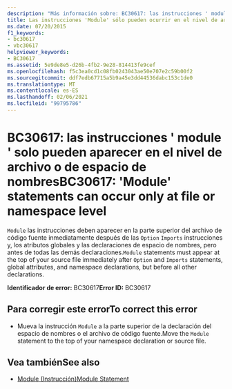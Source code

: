 ```yaml
---
description: "Más información sobre: BC30617: las instrucciones ' module ' solo pueden aparecer en el nivel de archivo o de espacio de nombres"
title: Las instrucciones 'Module' sólo pueden ocurrir en el nivel de archivo o de espacio de nombres
ms.date: 07/20/2015
f1_keywords:
- bc30617
- vbc30617
helpviewer_keywords:
- BC30617
ms.assetid: 5e9de8e5-d26b-4fb2-9e28-814413fe9cef
ms.openlocfilehash: f5c3ea0cd1c08fb0243043ae50e707e2c59b00f2
ms.sourcegitcommit: ddf7edb67715a5b9a45e3dd44536dabc153c1de0
ms.translationtype: MT
ms.contentlocale: es-ES
ms.lasthandoff: 02/06/2021
ms.locfileid: "99795786"
---
```

# <a name="bc30617-module-statements-can-occur-only-at-file-or-namespace-level"></a><span data-ttu-id="7f06a-103">BC30617: las instrucciones ' module ' solo pueden aparecer en el nivel de archivo o de espacio de nombres</span><span class="sxs-lookup"><span data-stu-id="7f06a-103">BC30617: 'Module' statements can occur only at file or namespace level</span></span>

<span data-ttu-id="7f06a-104">`Module` las instrucciones deben aparecer en la parte superior del archivo de código fuente inmediatamente después de las `Option` `Imports` instrucciones y, los atributos globales y las declaraciones de espacio de nombres, pero antes de todas las demás declaraciones.</span><span class="sxs-lookup"><span data-stu-id="7f06a-104">`Module` statements must appear at the top of your source file immediately after `Option` and `Imports` statements, global attributes, and namespace declarations, but before all other declarations.</span></span>

 <span data-ttu-id="7f06a-105">**Identificador de error:** BC30617</span><span class="sxs-lookup"><span data-stu-id="7f06a-105">**Error ID:** BC30617</span></span>

## <a name="to-correct-this-error"></a><span data-ttu-id="7f06a-106">Para corregir este error</span><span class="sxs-lookup"><span data-stu-id="7f06a-106">To correct this error</span></span>

- <span data-ttu-id="7f06a-107">Mueva la instrucción `Module` a la parte superior de la declaración del espacio de nombres o el archivo de código fuente.</span><span class="sxs-lookup"><span data-stu-id="7f06a-107">Move the `Module` statement to the top of your namespace declaration or source file.</span></span>

## <a name="see-also"></a><span data-ttu-id="7f06a-108">Vea también</span><span class="sxs-lookup"><span data-stu-id="7f06a-108">See also</span></span>

- [<span data-ttu-id="7f06a-109">Module (Instrucción)</span><span class="sxs-lookup"><span data-stu-id="7f06a-109">Module Statement</span></span>](../statements/module-statement.md)
